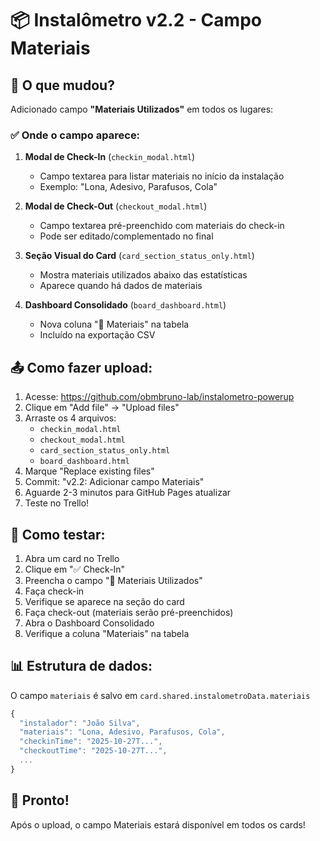 # 📦 Instalômetro v2.2 - Campo Materiais

## 🎯 O que mudou?

Adicionado campo **"Materiais Utilizados"** em todos os lugares:

### ✅ Onde o campo aparece:

1. **Modal de Check-In** (`checkin_modal.html`)
   - Campo textarea para listar materiais no início da instalação
   - Exemplo: "Lona, Adesivo, Parafusos, Cola"

2. **Modal de Check-Out** (`checkout_modal.html`)
   - Campo textarea pré-preenchido com materiais do check-in
   - Pode ser editado/complementado no final

3. **Seção Visual do Card** (`card_section_status_only.html`)
   - Mostra materiais utilizados abaixo das estatísticas
   - Aparece quando há dados de materiais

4. **Dashboard Consolidado** (`board_dashboard.html`)
   - Nova coluna "🧰 Materiais" na tabela
   - Incluído na exportação CSV

## 📤 Como fazer upload:

1. Acesse: https://github.com/obmbruno-lab/instalometro-powerup
2. Clique em "Add file" → "Upload files"
3. Arraste os 4 arquivos:
   - `checkin_modal.html`
   - `checkout_modal.html`
   - `card_section_status_only.html`
   - `board_dashboard.html`
4. Marque "Replace existing files"
5. Commit: "v2.2: Adicionar campo Materiais"
6. Aguarde 2-3 minutos para GitHub Pages atualizar
7. Teste no Trello!

## 🧪 Como testar:

1. Abra um card no Trello
2. Clique em "✅ Check-In"
3. Preencha o campo "🧰 Materiais Utilizados"
4. Faça check-in
5. Verifique se aparece na seção do card
6. Faça check-out (materiais serão pré-preenchidos)
7. Abra o Dashboard Consolidado
8. Verifique a coluna "Materiais" na tabela

## 📊 Estrutura de dados:

O campo `materiais` é salvo em `card.shared.instalometroData.materiais`

```javascript
{
  "instalador": "João Silva",
  "materiais": "Lona, Adesivo, Parafusos, Cola",
  "checkinTime": "2025-10-27T...",
  "checkoutTime": "2025-10-27T...",
  ...
}
```

## 🎉 Pronto!

Após o upload, o campo Materiais estará disponível em todos os cards!

